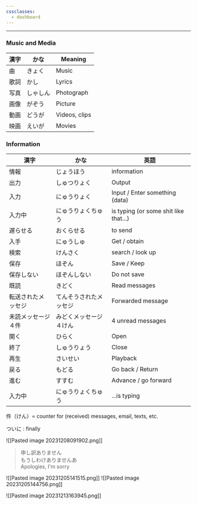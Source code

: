 ```yaml
---
cssclasses:
  - dashboard
---
```

---

### Music and Media
| 漢字 | かな | Meaning |
| ---- | ---- | ---- |
| 曲 | きょく | Music |
| 歌詞 | かし | Lyrics |
| 写真 | しゃしん | Photograph |
| 画像 | がぞう | Picture |
| 動画 | どうが | Videos, clips |
| 映画 | えいが | Movies |

### Information
| 漢字 | かな | 英語 |
| ---- | ---- | ---- |
| 情報 | じょうほう | information |
| 出力 | しゅつりょく | Output |
| 入力 | にゅうりょく | Input / Enter something (data) |
| 入力中 | にゅうりょくちゅう | is typing (or some shit like that...) |
| 遅らせる | おくらせる | to send |
| 入手 | にゅうしゅ | Get / obtain |
| 検索 | けんさく | search / look up |
| 保存 | ほぞん | Save / Keep |
| 保存しない | ほぞんしない | Do not save |
| 既読 | きどく | Read messages |
| 転送されたメッセジ | てんそうされたメッセジ | Forwarded message |
| 未読メッセージ４件 | みどくメッセージ４けん | 4 unread messages |
| 開く | ひらく | Open |
| 終了 | しゅうりょう | Close |
| 再生 | さいせい | Playback |
| 戻る					<br> | もどる | Go back / Return |
| 進む | すすむ | Advance / go forward |
| 入力中 | にゅうりょくちゅう | ...is typing |



件（けん）= counter for (received) messages, email, texts, etc. 

ついに : finally


![[Pasted image 20231208091902.png]]

> 申し訳ありません \
>もうしわけありませんあ\
> Apologies, I'm sorry


![[Pasted image 20231205141515.png]]
![[Pasted image 20231205144756.png]]

![[Pasted image 20231213163945.png]]
